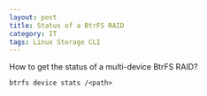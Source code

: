 ```yaml
---
layout: post
title: Status of a BtrFS RAID
category: IT
tags: Linux Storage CLI
---
```


How to get the status of a multi-device BtrFS RAID?
~~~terminal
btrfs device stats /<path>
~~~
